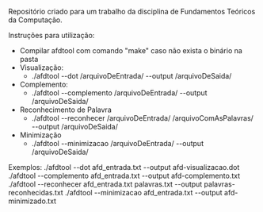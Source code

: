 Repositório criado para um trabalho da disciplina de Fundamentos Teóricos da Computação.

Instruções para utilização:
- Compilar afdtool com comando "make" caso não exista o binário na pasta
- Visualização:
	- ./afdtool --dot /arquivoDeEntrada/ --output /arquivoDeSaida/ 
- Complemento:
	- ./afdtool --complemento /arquivoDeEntrada/ --output /arquivoDeSaida/ 
- Reconhecimento de Palavra
	- ./afdtool --reconhecer /arquivoDeEntrada/  /arquivoComAsPalavras/  --output /arquivoDeSaida/
- Minimização
	- ./afdtool --minimizacao /arquivoDeEntrada/ --output /arquivoDeSaida/

Exemplos:
	./afdtool --dot afd_entrada.txt --output afd-visualizacao.dot
	./afdtool --complemento afd_entrada.txt --output afd-complemento.txt
	./afdtool --reconhecer afd_entrada.txt palavras.txt --output palavras-reconhecidas.txt
	./afdtool --minimizacao afd_entrada.txt --output afd-minimizado.txt